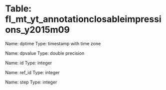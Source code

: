 Table: fl_mt_yt_annotationclosableimpressions_y2015m09
======================================================

Name: dptime
Type: timestamp with time zone

Name: dpvalue
Type: double precision

Name: id
Type: integer

Name: ref_id
Type: integer

Name: step
Type: integer

